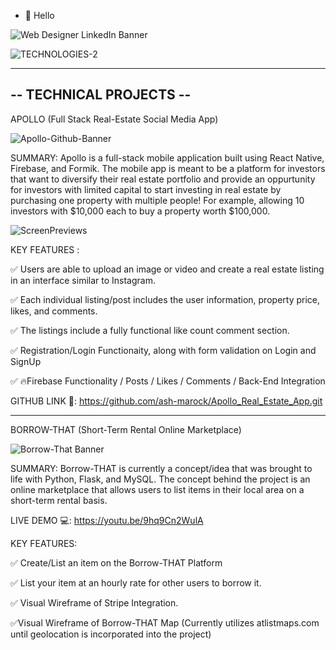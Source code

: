 - 👋 Hello

![Web Designer LinkedIn Banner](https://user-images.githubusercontent.com/110641005/190729931-57fdbde7-e6fb-4fd9-aa80-48dca2ca497c.png)

![TECHNOLOGIES-2](https://user-images.githubusercontent.com/110641005/190757131-4ab461a9-70e4-404f-b478-0c568540526d.png)

-------------------------------------------------------------------
-- TECHNICAL PROJECTS --
-------------------------------------------------------------------

APOLLO (Full Stack Real-Estate Social Media App) 

![Apollo-Github-Banner](https://user-images.githubusercontent.com/110641005/197366717-dc6130a4-ad28-430a-a6c0-b718164ec20f.png)

SUMMARY: Apollo is a full-stack mobile application built using React Native, Firebase, and Formik. The mobile app is meant to be a platform for investors that want to diversify their real estate portfolio and provide an oppurtunity for investors with limited capital to start investing in real estate by purchasing one property with multiple people! For example, allowing 10 investors with $10,000 each to buy a property worth $100,000.

![ScreenPreviews](https://user-images.githubusercontent.com/110641005/197367643-ca5a803e-6ce3-4fe4-a775-a74e0c8da572.png)



KEY FEATURES :

✅ Users are able to upload an image or video and create a real estate listing in an interface similar to Instagram. 

✅ Each individual listing/post includes the user information, property price, likes, and comments. 

✅ The listings include a fully functional like count comment section. 

✅ Registration/Login Functionaity, along with form validation on Login and SignUp

✅ 🔥Firebase Functionality / Posts / Likes / Comments / Back-End Integration

GITHUB LINK 🔗: https://github.com/ash-marock/Apollo_Real_Estate_App.git

____________________________________________________________________________________________________________

BORROW-THAT (Short-Term Rental Online Marketplace)


![Borrow-That Banner](https://user-images.githubusercontent.com/110641005/197368654-c15d1548-ef41-4554-b04f-18ec3a482c03.png)

SUMMARY: Borrow-THAT is currently a concept/idea that was brought to life with Python, Flask, and MySQL. The concept behind the project is an online marketplace that allows users to list items in their local area on a short-term rental basis. 

LIVE DEMO 💻: https://youtu.be/9hq9Cn2WulA


KEY FEATURES:

✅ Create/List an item on the Borrow-THAT Platform

✅ List your item at an hourly rate for other users to borrow it. 

✅ Visual Wireframe of Stripe Integration.

✅Visual Wireframe of Borrow-THAT Map (Currently utilizes atlistmaps.com until geolocation is incorporated into the project)



<!---
ash-marock/ash-marock is a ✨ special ✨ repository because its `README.md` (this file) appears on your GitHub profile.
You can click the Preview link to take a look at your changes.
--->
